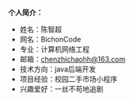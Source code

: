 **个人简介：**

 - 姓名：陈智超
 - 网名：BichonCode
 - 专业：计算机网络工程
 - 邮箱：chenzhichaohh@163.com
 - 技术方向：java后端开发
 - 项目经验：校园二手市场小程序
 - 兴趣爱好：一丝不苟地追剧
 
